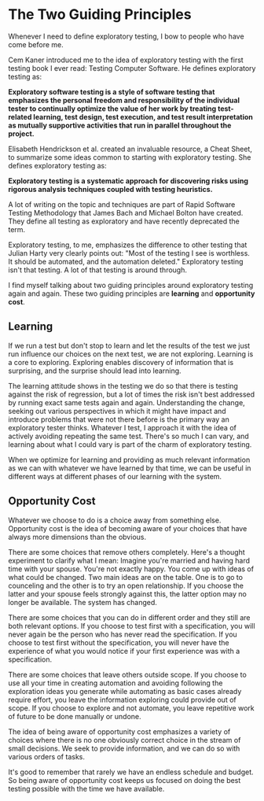 # The Two Guiding Principles

Whenever I need to define exploratory testing, I bow to people who have come before me.

Cem Kaner introduced me to the idea of exploratory testing with the first testing book I ever read: Testing Computer Software. He defines exploratory testing as:

**Exploratory software testing is a style of software testing that emphasizes the personal freedom and responsibility of the individual tester to continually optimize the value of her work by treating test-related learning, test design, test execution, and test result interpretation as mutually supportive activities that run in parallel throughout the project.**

Elisabeth Hendrickson et al. created an invaluable resource, a Cheat Sheet, to summarize some ideas common to starting with exploratory testing. She defines exploratory testing as:

**Exploratory testing is a systematic approach for discovering risks using rigorous analysis techniques coupled with testing heuristics.**

A lot of writing on the topic and techniques are part of Rapid Software Testing Methodology that James Bach and Michael Bolton have created. They define all testing as exploratory and have recently deprecated the term.  

Exploratory testing, to me, emphasizes the difference to other testing that Julian Harty very clearly points out: "Most of the testing I see is worthless. It should be automated, and the automation deleted." Exploratory testing isn't that testing. A lot of that testing is around through.

I find myself talking about two guiding principles around exploratory testing again and again. These two guiding principles are **learning** and **opportunity cost**.

## Learning

If we run a test but don't stop to learn and let the results of the test we just run influence our choices on the next test, we are not exploring. Learning is a core to exploring. Exploring enables discovery of information that is surprising, and the surprise should lead into learning.

The learning attitude shows in the testing we do so that there is testing against the risk of regression, but a lot of times the risk isn't best addressed by running exact same tests again and again. Understanding the change, seeking out various perspectives in which it might have impact and introduce problems that were not there before is the primary way an exploratory tester thinks. Whatever I test, I approach it with the idea of actively avoiding repeating the same test. There's so much I can vary, and learning about what I could vary is part of the charm of exploratory testing.

When we optimize for learning and providing as much relevant information as we can with whatever we have learned by that time, we can be useful in different ways at different phases of our learning with the system.

## Opportunity Cost

Whatever we choose to do is a choice away from something else. Opportunity cost is the idea of becoming aware of your choices that have always more dimensions than the obvious.

There are some choices that remove others completely. Here's a thought experiment to clarify what I mean: Imagine you're married and having hard time with your spouse. You're not exactly happy. You come up with ideas of what could be changed. Two main ideas are on the table. One is to go to counceling and the other is to try an open relationship. If you choose the latter and your spouse feels strongly against this, the latter option may no longer be available. The system has changed.

There are some choices that you can do in different order and they still are both relevant options. If you choose to test first with a specification, you will never again be the person who has never read the specification. If you choose to test first without the specification, you will never have the experience of what you would notice if your first experience was with a specification.

There are some choices that leave others outside scope. If you choose to use all your time in creating automation and avoiding following the exploration ideas you generate while automating as basic cases already require effort, you leave the information exploring could provide out of scope. If you choose to explore and not automate, you leave repetitive work of future to be done manually or undone.

The idea of being aware of opportunity cost emphasizes a variety of choices where there is no one obviously correct choice in the stream of small decisions. We seek to provide information, and we can do so with various orders of tasks.

It's good to remember that rarely we have an endless schedule and budget. So being aware of opportunity cost keeps us focused on doing the best testing possible with the time we have available.
